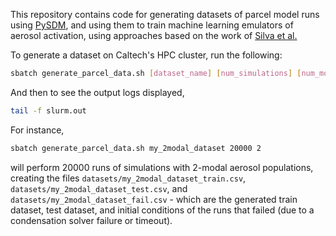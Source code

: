 This repository contains code for generating datasets of parcel model runs using [PySDM](https://github.com/open-atmos/PySDM), and using them to train machine learning emulators of aerosol activation, using approaches based on the work of [Silva et al.](https://doi.org/10.5194/gmd-14-3067-2021)

To generate a dataset on Caltech's HPC cluster, run the following:
```bash
sbatch generate_parcel_data.sh [dataset_name] [num_simulations] [num_modes]
```
And then to see the output logs displayed,
```bash
tail -f slurm.out
```
For instance,
```bash
sbatch generate_parcel_data.sh my_2modal_dataset 20000 2
```
will perform 20000 runs of simulations with 2-modal aerosol populations, creating the files `datasets/my_2modal_dataset_train.csv`, `datasets/my_2modal_dataset_test.csv`, and `datasets/my_2modal_dataset_fail.csv` - which are the generated train dataset, test dataset, and initial conditions of the runs that failed (due to a condensation solver failure or timeout).

